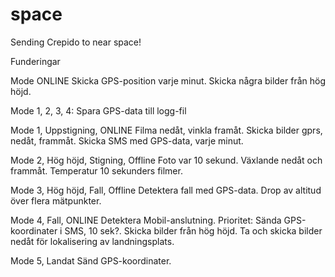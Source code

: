 # space

Sending Crepido to near space!


Funderingar

Mode ONLINE
Skicka GPS-position varje minut.
Skicka några bilder från hög höjd.




Mode 1, 2, 3, 4:
    Spara GPS-data till logg-fil


Mode 1, Uppstigning, ONLINE
Filma nedåt, vinkla framåt.
Skicka bilder gprs, nedåt, frammåt.
Skicka SMS med GPS-data, varje minut.

Mode 2, Hög höjd, Stigning, Offline
Foto var 10 sekund. Växlande nedåt och frammåt.
Temperatur
10 sekunders filmer.

Mode 3, Hög höjd, Fall, Offline
Detektera fall med GPS-data. Drop av altitud över flera mätpunkter.

Mode 4, Fall, ONLINE
Detektera Mobil-anslutning.
Prioritet:
    Sända GPS-koordinater i SMS, 10 sek?.
    Skicka bilder från hög höjd.
    Ta och skicka bilder nedåt för lokalisering av landningsplats.

Mode 5, Landat
    Sänd GPS-koordinater.
